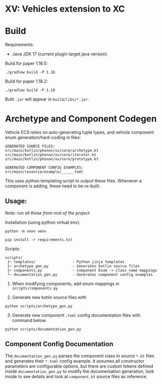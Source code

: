 # XV: Vehicles extension to XC


# Build
Requirements:
- Java JDK 17 (current plugin target java version)

Build for paper 1.16.5:
```
./gradlew build -P 1.16
```

Build for paper 1.18.2:
```
./gradlew build -P 1.18
```

Built `.jar` will appear in `build/libs/*.jar`.


# Archetype and Component Codegen
Vehicle ECS relies on auto-generating tuple types, and vehicle
component enum generation/hard-coding in files:
```
GENERATED SOURCE FILES:
src/main/kotlin/phonon/xv/core/archetype.kt
src/main/kotlin/phonon/xv/core/iterator.kt
src/main/kotlin/phonon/xv/core/prototype.kt

GENERATED COMPONENT CONFIG EXAMPLES:
src/main/resource/example/_____.toml
```
This uses python templating script to output these files.
Whenever a component is adding, these need to be re-built.

## Usage:
*Note: run all these from root of the project*

Installation (using python virtual env):
```
python -m venv venv
```

```
pip install -r requirements.txt
```

Scripts:
```
scripts/
 ├─ templates/                 - Python jinja templates
 ├─ archetype_gen.py           - Generates kotlin source files
 ├─ components.py              - Component Enum -> Class name mappings
 └─ documentation_gen.py       - Generates component config examples
```

1. When modifying components, add enum mappings in `scripts/components.py`

2. Generate new kotlin source files with
```
python scripts/archetype_gen.py
```

3. Generate new component `.toml` config documentation files with command below:
```
python scripts/documentation_gen.py
```

## Component Config Documentation
The `documentation_gen.py` parses the component class in source `*.kt` files
and generates their `*.toml` config example. It assumes all constructor
parameters are configurable options, but there are custom tokens defined
inside `documentation_gen.py` to modify the documentation generation, look
inside to see details and look at `component.kt` source files as reference.